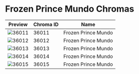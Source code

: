 # Frozen Prince Mundo Chromas



| Preview | Chroma ID | Name |
|---------|-----------|------|
| ![36011](https://raw.communitydragon.org/latest/plugins/rcp-be-lol-game-data/global/default/v1/champion-chroma-images/36/36011.png) | 36011 | Frozen Prince Mundo |
| ![36012](https://raw.communitydragon.org/latest/plugins/rcp-be-lol-game-data/global/default/v1/champion-chroma-images/36/36012.png) | 36012 | Frozen Prince Mundo |
| ![36013](https://raw.communitydragon.org/latest/plugins/rcp-be-lol-game-data/global/default/v1/champion-chroma-images/36/36013.png) | 36013 | Frozen Prince Mundo |
| ![36014](https://raw.communitydragon.org/latest/plugins/rcp-be-lol-game-data/global/default/v1/champion-chroma-images/36/36014.png) | 36014 | Frozen Prince Mundo |
| ![36015](https://raw.communitydragon.org/latest/plugins/rcp-be-lol-game-data/global/default/v1/champion-chroma-images/36/36015.png) | 36015 | Frozen Prince Mundo |
